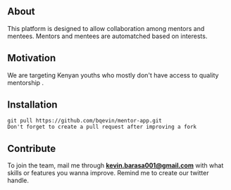 ## About

This platform is designed to allow collaboration among mentors and mentees. Mentors and mentees are automatched based on interests.


## Motivation

We are targeting Kenyan youths who mostly don't have access to quality mentorship .

## Installation


	git pull https://github.com/bqevin/mentor-app.git
	Don't forget to create a pull request after improving a fork



## Contribute

To join the team, mail me through **kevin.barasa001@gmail.com** with what skills or features you wanna improve. Remind me to create our twitter handle.
